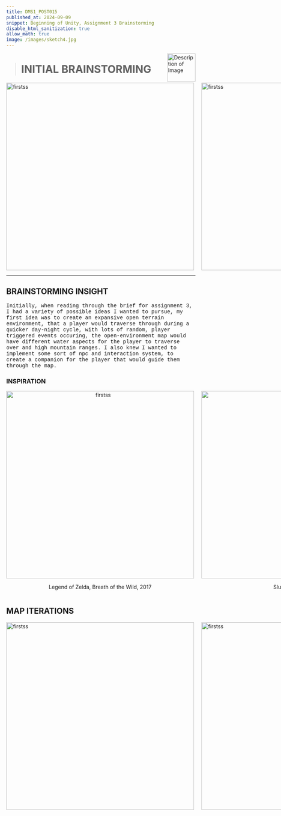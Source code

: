 ```yaml
---
title: DMS1_POST015
published_at: 2024-09-09
snippet: Beginning of Unity, Assignment 3 Brainstorming
disable_html_sanitization: true
allow_math: true
image: /images/sketch4.jpg
---
```


<img src="https://www.hardjewelry.com/cdn/shop/files/ezgif.com-gif-maker_3.gif?v=1649272041" alt="Description of Image" style="float:right; margin-left:20px; width:75px; height:auto;">

># **INITIAL BRAINSTORMING**

<div style="display: flex; justify-content: center; gap: 20px; margin: 0 auto; width: fit-content;">
  <img src="UnityDocumentation/brainstorming1.jpeg" alt="firstss" width="500" height="500">
  <img src="UnityDocumentation/brainstorming2.jpeg" alt="firstss" width="500" height="500">
</div>


---
## **BRAINSTORMING INSIGHT**

<style>
  .custom-font {
    font-family: 'Courier New', Courier, monospace;
  }
</style>

<p class="custom-font">
Initially, when reading through the brief for assignment 3, I had a variety of possible ideas I wanted to pursue, my first idea was to create an expansive open terrain environment, that a player would traverse through during a quicker day-night cycle, with lots of random, player triggered events occuring, the open-environment map would have different water aspects for the player to traverse over and high mountain ranges. I also knew I wanted to implement some sort of npc and interaction system, to create a companion for the player that would guide them through the map.

### **INSPIRATION**
<div style="display: flex; justify-content: center; gap: 20px; margin: 0 auto; width: fit-content;">
    <div style="text-align: center;">
        <img src="UnityDocumentation/breath.jpg" alt="firstss" width="500" height="500">
        <p>Legend of Zelda, Breath of the Wild, 2017</p>
    </div>
    <div style="text-align: center;">
        <img src="UnityDocumentation/lowpolydude.webp" alt="firstss" width="500" height="500">
        <p>Sludge Life, 2020</p>
    </div>
    <div style="text-align: center;">
        <img src="UnityDocumentation/eldenring.jpg" alt="firstss" width="500" height="500">
        <p>Elden Ring, 2022</p>
    </div>
</div>



## **MAP ITERATIONS**

<div style="display: flex; justify-content: center; gap: 20px; margin: 0 auto; width: fit-content;">
  <img src="UnityDocumentation/map1.1.jpeg" alt="firstss" width="500" height="500">
  <img src="UnityDocumentation/map1.2.jpeg" alt="firstss" width="500" height="500">
</div>
